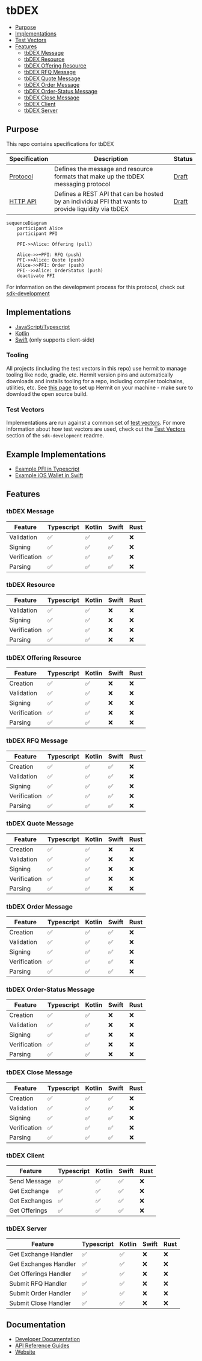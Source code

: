 # tbDEX <!-- omit in toc -->

- [Purpose](#purpose)
- [Implementations](#implementations)
- [Test Vectors](#test-vectors)
- [Features](#features)
  - [tbDEX Message](#tbdex-message)
  - [tbDEX Resource](#tbdex-resource)
  - [tbDEX Offering Resource](#tbdex-offering-resource)
  - [tbDEX RFQ Message](#tbdex-rfq-message)
  - [tbDEX Quote Message](#tbdex-quote-message)
  - [tbDEX Order Message](#tbdex-order-message)
  - [tbDEX Order-Status Message](#tbdex-order-status-message)
  - [tbDEX Close Message](#tbdex-close-message)
  - [tbDEX Client](#tbdex-client)
  - [tbDEX Server](#tbdex-server)

## Purpose
This repo contains specifications for tbDEX

| **Specification**                 | **Description**                                                                                          | **Status**                               |
| --------------------------------- | -------------------------------------------------------------------------------------------------------- | ---------------------------------------- |
| [Protocol](./specs/protocol/)     | Defines the message and resource formats that make up the tbDEX messaging protocol                       | [Draft](./specs/protocol/#status-)       |
| [HTTP API](./specs/http-api/)     | Defines a REST API that can be hosted by an individual PFI that wants to provide liquidity via tbDEX     | [Draft](./specs/http-api/#status-)       |

```mermaid
sequenceDiagram
    participant Alice
    participant PFI

    PFI->>Alice: Offering (pull)

    Alice->>+PFI: RFQ (push)
    PFI->>Alice: Quote (push)
    Alice->>PFI: Order (push)
    PFI-->>Alice: OrderStatus (push)
    deactivate PFI
```

For information on the development process for this protocol, check out [sdk-development](https://github.com/TBD54566975/sdk-development/)

## Implementations

* [JavaScript/Typescript](https://github.com/TBD54566975/tbdex-js)
* [Kotlin](https://github.com/TBD54566975/tbdex-kt)
* [Swift](https://github.com/TBD54566975/tbdex-swift) (only supports client-side)

### Tooling
All projects (including the test vectors in this repo) use hermit to manage tooling like node, gradle, etc. Hermit version pins and automatically downloads and installs tooling for a repo, including compiler toolchains, utilities, etc. See [this page](https://cashapp.github.io/hermit/usage/get-started/) to set up Hermit on your machine - make sure to download the open source build.

### Test Vectors
Implementations are run against a common set of [test vectors](./hosted/test-vectors/). For more information about how test vectors are used, check out the [Test Vectors](https://github.com/TBD54566975/sdk-development#test-vectors) section of the `sdk-development` readme.

## Example Implementations

* [Example PFI in Typescript](https://github.com/TBD54566975/tbdex-pfi-exemplar/)
* [Example iOS Wallet in Swift](https://github.com/TBD54566975/tbdex-example-ios)


## Features

### tbDEX Message

| **Feature**   | **Typescript** | **Kotlin** | **Swift** | **Rust** |
| ------------- | -------------- | ---------- | --------- | -------- |
| Validation    | ✅             | ✅         | ✅        | ❌       |
| Signing       | ✅             | ✅         | ✅        | ❌       |
| Verification  | ✅             | ✅         | ✅        | ❌       |
| Parsing       | ✅             | ✅         | ✅        | ❌       |

### tbDEX Resource

| **Feature**   | **Typescript** | **Kotlin** | **Swift** | **Rust** |
| ------------- | -------------- | ---------- | --------- | -------- |
| Validation    | ✅             | ✅         | ❌        | ❌       |
| Signing       | ✅             | ✅         | ❌        | ❌       |
| Verification  | ✅             | ✅         | ❌        | ❌       |
| Parsing       | ✅             | ✅         | ❌        | ❌       |

### tbDEX Offering Resource

| **Feature**   | **Typescript** | **Kotlin** | **Swift** | **Rust** |
| ------------- | -------------- | ---------- | --------- | -------- |
| Creation      | ✅             | ✅         | ❌        | ❌       |
| Validation    | ✅             | ✅         | ❌        | ❌       |
| Signing       | ✅             | ✅         | ❌        | ❌       |
| Verification  | ✅             | ✅         | ❌        | ❌       |
| Parsing       | ✅             | ✅         | ❌        | ❌       |

### tbDEX RFQ Message

| **Feature**   | **Typescript** | **Kotlin** | **Swift** | **Rust** |
| ------------- | -------------- | ---------- | --------- | -------- |
| Creation      | ✅             | ✅         | ✅        | ❌       |
| Validation    | ✅             | ✅         | ✅        | ❌       |
| Signing       | ✅             | ✅         | ✅        | ❌       |
| Verification  | ✅             | ✅         | ✅        | ❌       |
| Parsing       | ✅             | ✅         | ✅        | ❌       |

### tbDEX Quote Message

| **Feature**   | **Typescript** | **Kotlin** | **Swift** | **Rust** |
| ------------- | -------------- | ---------- | --------- | -------- |
| Creation      | ✅             | ✅         | ❌        | ❌       |
| Validation    | ✅             | ✅         | ❌        | ❌       |
| Signing       | ✅             | ✅         | ❌        | ❌       |
| Verification  | ✅             | ✅         | ❌        | ❌       |
| Parsing       | ✅             | ✅         | ❌        | ❌       |

### tbDEX Order Message

| **Feature**   | **Typescript** | **Kotlin** | **Swift** | **Rust** |
| ------------- | -------------- | ---------- | --------- | -------- |
| Creation      | ✅             | ✅         | ✅        | ❌       |
| Validation    | ✅             | ✅         | ✅        | ❌       |
| Signing       | ✅             | ✅         | ✅        | ❌       |
| Verification  | ✅             | ✅         | ✅        | ❌       |
| Parsing       | ✅             | ✅         | ✅        | ❌       |

### tbDEX Order-Status Message

| **Feature**   | **Typescript** | **Kotlin** | **Swift** | **Rust** |
| ------------- | -------------- | ---------- | --------- | -------- |
| Creation      | ✅             | ✅         | ❌        | ❌       |
| Validation    | ✅             | ✅         | ❌        | ❌       |
| Signing       | ✅             | ✅         | ❌        | ❌       |
| Verification  | ✅             | ✅         | ❌        | ❌       |
| Parsing       | ✅             | ✅         | ❌        | ❌       |

### tbDEX Close Message

| **Feature**   | **Typescript** | **Kotlin** | **Swift** | **Rust** |
| ------------- | -------------- | ---------- | --------- | -------- |
| Creation      | ✅             | ✅         | ✅        | ❌       |
| Validation    | ✅             | ✅         | ✅        | ❌       |
| Signing       | ✅             | ✅         | ✅        | ❌       |
| Verification  | ✅             | ✅         | ✅        | ❌       |
| Parsing       | ✅             | ✅         | ✅        | ❌       |

### tbDEX Client

| **Feature**       | **Typescript** | **Kotlin** | **Swift** | **Rust** |
| ----------------- | -------------- | ---------- | --------- | -------- |
| Send Message      | ✅             | ✅         | ✅        | ❌       |
| Get Exchange      | ✅             | ✅         | ✅        | ❌       |
| Get Exchanges     | ✅             | ✅         | ✅        | ❌       |
| Get Offerings     | ✅             | ✅         | ✅        | ❌       |

### tbDEX Server

| **Feature**               | **Typescript** | **Kotlin** | **Swift** | **Rust** |
| ------------------------- | -------------- | ---------- | --------- | -------- |
| Get Exchange Handler      | ✅             | ✅         | ❌        | ❌       |
| Get Exchanges Handler     | ✅             | ✅         | ❌        | ❌       |
| Get Offerings Handler     | ✅             | ✅         | ❌        | ❌       |
| Submit RFQ Handler        | ✅             | ✅         | ❌        | ❌       |
| Submit Order Handler      | ✅             | ✅         | ❌        | ❌       |
| Submit Close Handler      | ✅             | ✅         | ❌        | ❌       |

## Documentation

* [Developer Documentation](https://developer.tbd.website/docs/tbdex/)
* [API Reference Guides](https://developer.tbd.website/docs/api)
* [Website](https://www.tbdex.io/)
